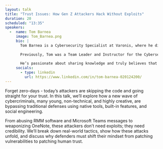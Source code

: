 ```yaml
---
layout: talk
title: "Trust Issues: How Gen Z Attackers Hack Without Exploits"
duration: 20
scheduled: "13:35"
speakers: 
  -  name: Tom Barnea
     image: Tom_Barnea.png
     bio: |
       Tom Barnea is a Cybersecurity Specialist at Varonis, where he dives into forensics investigations and leads customer-facing DFIR operations. He also contributes to internal research and the enhancement of methods and tools. 
       
       Previously, Tom was a Team Leader and Instructor for the Cybersecurity Practitioner Course, where he mentored future cybersecurity analysts and introduced innovative learning methods. Always curious and ready for new challenges, Tom believes in the power of continuous learning and simple solutions. 
       
       He’s passionate about sharing knowledge and truly believes that our work helps to keep the world a better place.
     socials:
       - type: linkedin
         url: https://www.linkedin.com/in/tom-barnea-020124200/
---
```

Forget zero-days - today’s attackers are skipping the code and going straight for your trust. In this talk, we’ll explore how a new wave of cybercriminals, many young, non-technical, and highly creative, are bypassing traditional defenses using native tools, built-in features, and social engineering. 

From abusing RMM software and Microsoft Teams messages to weaponizing OneNote, these attackers don’t need exploits; they need credibility. We’ll break down real-world tactics, show how these attacks unfold, and discuss why defenders must shift their mindset from patching vulnerabilities to patching human trust.